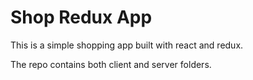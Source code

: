 # Shop Redux App

This is a simple shopping app built with react and redux.

The repo contains both client and server folders.
